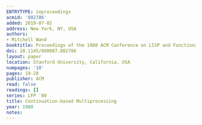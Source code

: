 ```yaml
---
ENTRYTYPE: inproceedings
acmid: '802786'
added: 2019-07-02
address: New York, NY, USA
authors:
- Mitchell Wand
booktitle: Proceedings of the 1980 ACM Conference on LISP and Functional Programming
doi: 10.1145/800087.802786
layout: paper
location: Stanford University, California, USA
numpages: '10'
pages: 19-28
publisher: ACM
read: false
readings: []
series: LFP '80
title: Continuation-based Multiprocessing
year: 1980
notes:
---
```

